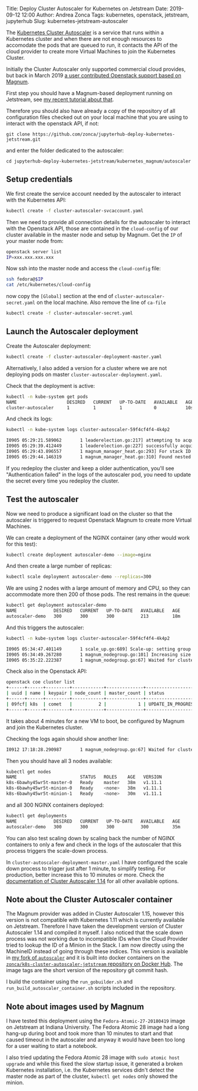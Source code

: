 Title: Deploy Cluster Autoscaler for Kubernetes on Jetstream
Date: 2019-09-12 12:00
Author: Andrea Zonca
Tags: kubernetes, openstack, jetstream, jupyterhub
Slug: kubernetes-jetstream-autoscaler

The [Kubernetes Cluster Autoscaler](https://github.com/kubernetes/autoscaler) is a service
that runs within a Kubernetes cluster and when there are not enough resources to accomodate
the pods that are queued to run, it contacts the API of the cloud provider to create
more Virtual Machines to join the Kubernetes Cluster.

Initially the Cluster Autoscaler only supported commercial cloud provides, but back in
March 2019 [a user contributed Openstack support based on Magnum](https://github.com/kubernetes/autoscaler/pull/1690).

First step you should have a Magnum-based deployment running on Jetstream,
see [my recent tutorial about that](https://zonca.github.io/2019/06/kubernetes-jupyterhub-jetstream-magnum.html).

Therefore you should also have already a copy of the repository of all configuration
files checked out on your local machine that you are using to interact with the openstack API,
if not:

    git clone https://github.com/zonca/jupyterhub-deploy-kubernetes-jetstream.git

and enter the folder dedicated to the autoscaler:

    cd jupyterhub-deploy-kubernetes-jetstream/kubernetes_magnum/autoscaler

## Setup credentials

We first create the service account needed by the autoscaler to interact with the Kubernetes API:

```bash
kubectl create -f cluster-autoscaler-svcaccount.yaml 
```

Then we need to provide all connection details for the autoscaler to interact with the Openstack API,
those are contained in the `cloud-config` of our cluster available in the master node and setup
by Magnum.
Get the `IP` of your master node from:

```bash
openstack server list
IP=xxx.xxx.xxx.xxx
```

Now ssh into the master node and access the `cloud-config` file:

```bash
ssh fedora@$IP
cat /etc/kubernetes/cloud-config 
```

now copy the `[Global]` section at the end of `cluster-autoscaler-secret.yaml` on the local machine.
Also remove the line of `ca-file`

```bash
kubectl create -f cluster-autoscaler-secret.yaml
```

## Launch the Autoscaler deployment

Create the Autoscaler deployment:

```bash
kubectl create -f cluster-autoscaler-deployment-master.yaml
```

Alternatively, I also added a version for a cluster where we are not deploying pods on master `cluster-autoscaler-deployment.yaml`.

Check that the deployment is active:

```bash
kubectl -n kube-system get pods
NAME                   DESIRED   CURRENT   UP-TO-DATE   AVAILABLE   AGE
cluster-autoscaler     1         1         1            0           10s
```

And check its logs:

```bash
kubectl -n kube-system logs cluster-autoscaler-59f4cf4f4-4k4p2

I0905 05:29:21.589062       1 leaderelection.go:217] attempting to acquire leader lease  kube-system/cluster-autoscaler...
I0905 05:29:39.412449       1 leaderelection.go:227] successfully acquired lease kube-system/cluster-autoscaler
I0905 05:29:43.896557       1 magnum_manager_heat.go:293] For stack ID 17ab3ae7-1a81-43e6-98ec-b6ffd04f91d3, stack name is k8s-lu3bksbwsln3
I0905 05:29:44.146319       1 magnum_manager_heat.go:310] Found nested kube_minions stack: name k8s-lu3bksbwsln3-kube_minions-r4lhlv5xuwu3, ID d0590824-cc70-4da5-b9ff-8581d99c666b
```

If you redeploy the cluster and keep a older authentication, you'll see "Authentication failed" in the logs of the autoscaler pod, you need to update the secret every time you redeploy the cluster.

## Test the autoscaler

Now we need to produce a significant load on the cluster so that the autoscaler is triggered to request Openstack Magnum to create more Virtual Machines.

We can create a deployment of the NGINX container (any other would work for this test):

```bash
kubectl create deployment autoscaler-demo --image=nginx
```

And then create a large number of replicas:

```bash
kubectl scale deployment autoscaler-demo --replicas=300
```

We are using 2 nodes with a large amount of memory and CPU, so they can accommodate more then 200 of those pods. The rest remains in the queue:

```bash
kubectl get deployment autoscaler-demo
NAME              DESIRED   CURRENT   UP-TO-DATE   AVAILABLE   AGE
autoscaler-demo   300       300       300          213         18m
```

And this triggers the autoscaler:

```bash
kubectl -n kube-system logs cluster-autoscaler-59f4cf4f4-4k4p2

I0905 05:34:47.401149       1 scale_up.go:689] Scale-up: setting group DefaultNodeGroup size to 2
I0905 05:34:49.267280       1 magnum_nodegroup.go:101] Increasing size by 1, 1->2
I0905 05:35:22.222387       1 magnum_nodegroup.go:67] Waited for cluster UPDATE_IN_PROGRESS status
```

Check also in the Openstack API:

```bash
openstack coe cluster list
+------+------+---------+------------+--------------+--------------------+
| uuid | name | keypair | node_count | master_count | status             |
+------+------+---------+------------+--------------+--------------------+
| 09fcf| k8s  | comet   |          2 |            1 | UPDATE_IN_PROGRESS |
+------+------+---------+------------+--------------+--------------------+
```

It takes about 4 minutes for a new VM to boot, be configured by Magnum and join the Kubernetes cluster.

Checking the logs again should show another line:

```bash
I0912 17:18:28.290987       1 magnum_nodegroup.go:67] Waited for cluster UPDATE_COMPLETE status
```
Then you should have all 3 nodes available:

```bash
kubectl get nodes
NAME                        STATUS   ROLES    AGE   VERSION
k8s-6bawhy45wr5t-master-0   Ready    master   38m   v1.11.1
k8s-6bawhy45wr5t-minion-0   Ready    <none>   38m   v1.11.1
k8s-6bawhy45wr5t-minion-1   Ready    <none>   30m   v1.11.1
```

and all 300 NGINX containers deployed:

```bash
kubectl get deployments
NAME              DESIRED   CURRENT   UP-TO-DATE   AVAILABLE   AGE
autoscaler-demo   300       300       300          300         35m
```

You can also test scaling down by scaling back the number of NGINX containers to only a few and check in the logs
of the autoscaler that this process triggers the scale-down process.

In `cluster-autoscaler-deployment-master.yaml` I have configured the scale down process to trigger just after 1 minute, to simplify testing. For production, better increase this to 10 minutes or more. Check the [documentation of Cluster Autoscaler 1.14](https://github.com/zonca/autoscaler/blob/cluster-autoscaler-1.14-magnum/cluster-autoscaler/FAQ.md) for all other available options.

## Note about the Cluster Autoscaler container

The Magnum provider was added in Cluster Autoscaler 1.15, however this version is not compatible with Kubernetes 1.11 which is currently available on Jetstream. Therefore I have taken the development version of Cluster Autoscaler 1.14 and compiled it myself. I also noticed that the scale down process was not working due to incompatible IDs when the Cloud Provider tried to lookup the ID of a Minion in the Stack. I am now directly using the MachineID instead of going through these indices. This version is available in [my fork of `autoscaler`](https://github.com/zonca/autoscaler/tree/cluster-autoscaler-1.14-magnum) and it is built into docker containers on the [`zonca/k8s-cluster-autoscaler-jetstream` repository on Docker Hub](https://cloud.docker.com/repository/docker/zonca/k8s-cluster-autoscaler-jetstream).
The image tags are the short version of the repository git commit hash.

I build the container using the `run_gobuilder.sh` and `run_build_autoscaler_container.sh` scripts included in the repository.

## Note about images used by Magnum

I have tested this deployment using the `Fedora-Atomic-27-20180419` image on Jetstream at Indiana University.
The Fedora Atomic 28 image had a long hang-up during boot and took more than 10 minutes to start and that caused timeout in the autoscaler and anyway it would have been too long for a user waiting to start a notebook.

I also tried updating the Fedora Atomic 28 image with `sudo atomic host upgrade` and while this fixed the slow startup issue, it generated a broken Kubernetes installation, i.e. the Kubernetes services didn't detect the master node as part of the cluster, `kubectl get nodes` only showed the minion.
